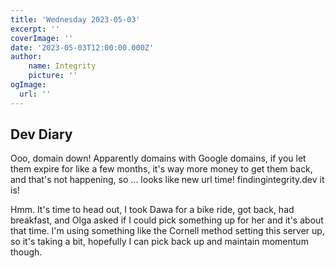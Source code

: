 ```yaml
---
title: 'Wednesday 2023-05-03'
excerpt: ''
coverImage: ''
date: '2023-05-03T12:00:00.000Z'
author:
	name: Integrity
	picture: ''
ogImage:
  url: ''
---
```


## Dev Diary

Ooo, domain down! Apparently domains with Google domains, if you let them expire for like a few months, it's way more money to get them back, and that's not happening, so ... looks like new url time! findingintegrity.dev it is!

Hmm. It's time to head out, I took Dawa for a bike ride, got back, had breakfast, and Olga asked if I could pick something up for her and it's about that time. I'm using something like the Cornell method setting this server up, so it's taking a bit, hopefully I can pick back up and maintain momentum though.
